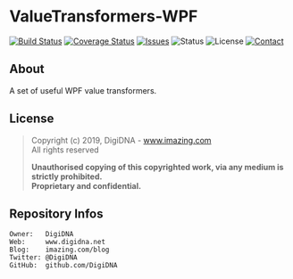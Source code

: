 ValueTransformers-WPF
=====================

[![Build Status](https://img.shields.io/travis/DigiDNA/ValueTransformers-WPF.svg?branch=master&style=flat)](https://travis-ci.org/DigiDNA/ValueTransformers-WPF)
[![Coverage Status](https://img.shields.io/coveralls/DigiDNA/ValueTransformers-WPF.svg?branch=master&style=flat)](https://coveralls.io/r/DigiDNA/ValueTransformers-WPF?branch=master)
[![Issues](http://img.shields.io/github/issues/DigiDNA/ValueTransformers-WPF.svg?style=flat)](https://github.com/DigiDNA/ValueTransformers-WPF/issues)
![Status](https://img.shields.io/badge/status-active-brightgreen.svg?style=flat)
![License](https://img.shields.io/badge/license-mit-brightgreen.svg?style=flat)
[![Contact](https://img.shields.io/badge/contact-@DigiDNA-blue.svg?style=flat)](https://twitter.com/DigiDNA)

About
-----

A set of useful WPF value transformers.

License
-------

> Copyright (c) 2019, DigiDNA - www.imazing.com  
> All rights reserved
> 
> **Unauthorised copying of this copyrighted work, via any medium is strictly prohibited.  
> Proprietary and confidential.**

Repository Infos
----------------

    Owner:   DigiDNA
    Web:     www.digidna.net
    Blog:    imazing.com/blog
    Twitter: @DigiDNA
    GitHub:  github.com/DigiDNA
